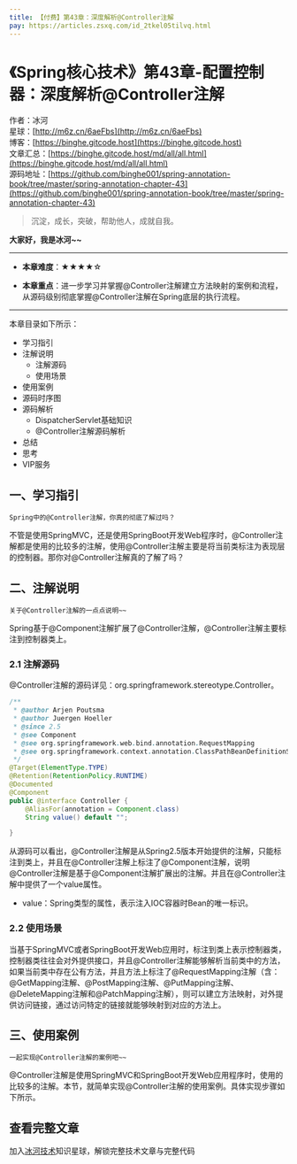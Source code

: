 ```yaml
---
title: 【付费】第43章：深度解析@Controller注解
pay: https://articles.zsxq.com/id_2tkel05tilvq.html
---
```


# 《Spring核心技术》第43章-配置控制器：深度解析@Controller注解

作者：冰河
<br/>星球：[http://m6z.cn/6aeFbs](http://m6z.cn/6aeFbs)
<br/>博客：[https://binghe.gitcode.host](https://binghe.gitcode.host)
<br/>文章汇总：[https://binghe.gitcode.host/md/all/all.html](https://binghe.gitcode.host/md/all/all.html)
<br/>源码地址：[https://github.com/binghe001/spring-annotation-book/tree/master/spring-annotation-chapter-43](https://github.com/binghe001/spring-annotation-book/tree/master/spring-annotation-chapter-43)

> 沉淀，成长，突破，帮助他人，成就自我。

**大家好，我是冰河~~**

------

* **本章难度**：★★★★☆

* **本章重点**：进一步学习并掌握@Controller注解建立方法映射的案例和流程，从源码级别彻底掌握@Controller注解在Spring底层的执行流程。

------

本章目录如下所示：

* 学习指引
* 注解说明
  * 注解源码
  * 使用场景
* 使用案例
* 源码时序图
* 源码解析
  *  DispatcherServlet基础知识
  * @Controller注解源码解析
* 总结
* 思考
* VIP服务

## 一、学习指引

`Spring中的@Controller注解，你真的彻底了解过吗？`

不管是使用SpringMVC，还是使用SpringBoot开发Web程序时，@Controller注解都是使用的比较多的注解，使用@Controller注解主要是将当前类标注为表现层的控制器。那你对@Controller注解真的了解了吗？

## 二、注解说明

`关于@Controller注解的一点点说明~~`

Spring基于@Component注解扩展了@Controller注解，@Controller注解主要标注到控制器类上。

### 2.1 注解源码

@Controller注解的源码详见：org.springframework.stereotype.Controller。

```java
/**
 * @author Arjen Poutsma
 * @author Juergen Hoeller
 * @since 2.5
 * @see Component
 * @see org.springframework.web.bind.annotation.RequestMapping
 * @see org.springframework.context.annotation.ClassPathBeanDefinitionScanner
 */
@Target(ElementType.TYPE)
@Retention(RetentionPolicy.RUNTIME)
@Documented
@Component
public @interface Controller {
	@AliasFor(annotation = Component.class)
	String value() default "";

}
```

从源码可以看出，@Controller注解是从Spring2.5版本开始提供的注解，只能标注到类上，并且在@Controller注解上标注了@Component注解，说明@Controller注解是基于@Component注解扩展出的注解。并且在@Controller注解中提供了一个value属性。

* value：Spring类型的属性，表示注入IOC容器时Bean的唯一标识。

### 2.2 使用场景

当基于SpringMVC或者SpringBoot开发Web应用时，标注到类上表示控制器类，控制器类往往会对外提供接口，并且@Controller注解能够解析当前类中的方法，如果当前类中存在公有方法，并且方法上标注了@RequestMapping注解（含：@GetMapping注解、@PostMapping注解、@PutMapping注解、@DeleteMapping注解和@PatchMapping注解），则可以建立方法映射，对外提供访问链接，通过访问特定的链接就能够映射到对应的方法上。

## 三、使用案例

`一起实现@Controller注解的案例吧~~`

@Controller注解是使用SpringMVC和SpringBoot开发Web应用程序时，使用的比较多的注解。本节，就简单实现@Controller注解的使用案例。具体实现步骤如下所示。

## 查看完整文章

加入[冰河技术](http://m6z.cn/6aeFbs)知识星球，解锁完整技术文章与完整代码